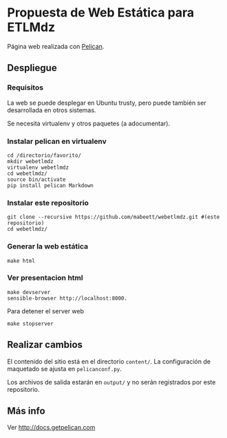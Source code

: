 # Propuesta de Web Estática para ETLMdz

Página web realizada con [Pelican](https://getpelican.com/).

## Despliegue

### Requisitos

La web se puede desplegar en Ubuntu trusty, pero puede también ser desarrollada en otros sistemas.

Se necesita virtualenv y otros paquetes (a adocumentar).

### Instalar pelican en virtualenv

	cd /directorio/favorito/
	mkdir webetlmdz
	virtualenv webetlmdz
	cd webetlmdz/
	source bin/activate
	pip install pelican Markdown

### Instalar este repositorio

	git clone --recursive https://github.com/mabeett/webetlmdz.git #(este repositorio)
	cd webetlmdz/

### Generar la web estática

	make html

### Ver presentacion html

	make devserver
	sensible-browser http://localhost:8000.

Para detener el server web

	make stopserver

## Realizar cambios

El contenido del sitio está en el directorio `content/`. La configuración de
maquetado se ajusta en `pelicanconf.py`.

Los archivos de salida estarán en `output/` y no serán registrados por este repositorio.

## Más info

Ver http://docs.getpelican.com
